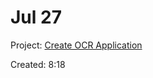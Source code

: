 # Jul 27

Project: [Create OCR Application](../projects/Project_1_Create_OCR_Application/)

Created: 8:18

